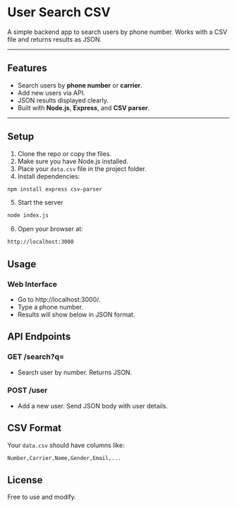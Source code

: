# User Search CSV

A simple backend app to search users by phone number. Works with a CSV file and returns results as JSON.

---

## Features

- Search users by **phone number** or **carrier**.
- Add new users via API.
- JSON results displayed clearly.
- Built with **Node.js**, **Express**, and **CSV parser**.

---

## Setup

1. Clone the repo or copy the files.
2. Make sure you have Node.js installed.
3. Place your `data.csv` file in the project folder.
4. Install dependencies:
```bash
npm install express csv-parser
```
5. Start the server
```bash
node index.js
```
6. Open your browser at:
```bash
http://localhost:3000
```

## Usage

### Web Interface
- Go to http://localhost:3000/.
- Type a phone number.
- Results will show below in JSON format.

## API Endpoints

### GET /search?q=<query>
- Search user by number. Returns JSON.

### POST /user
- Add a new user. Send JSON body with user details.

## CSV Format

Your `data.csv` should have columns like:
```bash
Number,Carrier,Name,Gender,Email,...
```

## License

Free to use and modify.